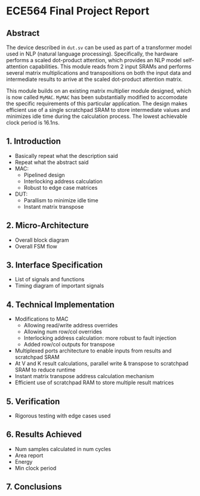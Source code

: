 # ECE564 Final Project Report

## Abstract
The device described in `dut.sv` can be used as part of a transformer model used in NLP (natural language processing). Specifically, the hardware performs a scaled dot-product attention, which provides an NLP model self-attention capabilities. This module reads from 2 input SRAMs and performs several matrix multiplications and transpositions on both the input data and intermediate results to arrive at the scaled dot-product attention matrix. 

This module builds on an existing matrix multiplier module designed, which is now called `MyMAC`. `MyMAC` has been substantially modified to accomodate the specific requirements of this particular application. The design makes efficient use of a single scratchpad SRAM to store intermediate values and minimizes idle time during the calculation process. The lowest achievable clock period is 16.1ns. 

## 1. Introduction
- Basically repeat what the description said
- Repeat what the abstract said
- MAC: 
  - Pipelined design
  - Interlocking address calculation
  - Robust to edge case matrices
- DUT: 
  - Parallism to minimize idle time
  - Instant matrix transpose

## 2. Micro-Architecture
- Overall block diagram
- Overall FSM flow

## 3. Interface Specification
- List of signals and functions
- Timing diagram of important signals

## 4. Technical Implementation
- Modifications to MAC
  - Allowing read/write address overrides
  - Allowing num row/col overrides
  - Interlocking address calculation: more robust to fault injection
  - Added row/col outputs for transpose
- Multiplexed ports architecture to enable inputs from results and scratchpad SRAM
- At V and K result calculations, parallel write & transpose to scratchpad SRAM to reduce runtime
- Instant matrix transpose address calculation mechanism
- Efficient use of scratchpad RAM to store multiple result matrices 

## 5. Verification
- Rigorous testing with edge cases used 

## 6. Results Achieved 
- Num samples calculated in num cycles
- Area report
- Energy
- Min clock period

## 7. Conclusions
